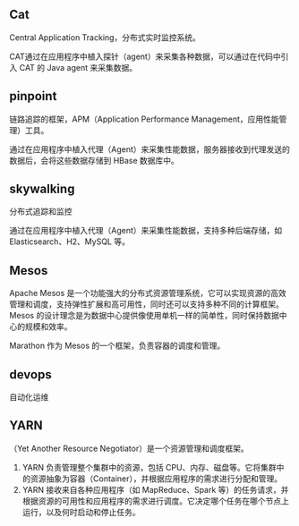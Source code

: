 ## Cat
Central Application Tracking，分布式实时监控系统。

CAT通过在应用程序中植入探针（agent）来采集各种数据，可以通过在代码中引入 CAT 的 Java agent 来采集数据。

## pinpoint
链路追踪的框架，APM（Application Performance Management，应用性能管理）工具。

通过在应用程序中植入代理（Agent）来采集性能数据，服务器接收到代理发送的数据后，会将这些数据存储到 HBase 数据库中。

## skywalking
分布式追踪和监控

通过在应用程序中植入代理（Agent）来采集性能数据，支持多种后端存储，如 Elasticsearch、H2、MySQL 等。

## Mesos
Apache Mesos 是一个功能强大的分布式资源管理系统，它可以实现资源的高效管理和调度，支持弹性扩展和高可用性，同时还可以支持多种不同的计算框架。Mesos 的设计理念是为数据中心提供像使用单机一样的简单性，同时保持数据中心的规模和效率。

Marathon 作为 Mesos 的一个框架，负责容器的调度和管理。

## devops
自动化运维

## YARN
（Yet Another Resource Negotiator）是一个资源管理和调度框架。
1. YARN 负责管理整个集群中的资源，包括 CPU、内存、磁盘等。它将集群中的资源抽象为容器（Container），并根据应用程序的需求进行分配和管理。
2. YARN 接收来自各种应用程序（如 MapReduce、Spark 等）的任务请求，并根据资源的可用性和应用程序的需求进行调度。它决定哪个任务在哪个节点上运行，以及何时启动和停止任务。